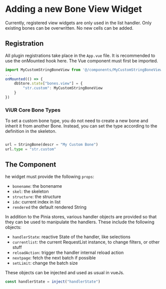 # Adding a new Bone View Widget
Currently, registered view widgets are only used in the list handler. Only existing bones can be overwritten. No new cells can be added.

## Registration
All plugin registrations take place in the `App.vue` file. It is recommended to use the onMounted hook here.
The Vue component must first be imported.

```js
import MyCustomStringBoneView from '@/components/MyCustomStringBoneView.vue'
...
onMounted(() => {
    dbStore.state["bones.view"] = {
        "str.custom": MyCustomStringBoneView
    }
})
```

### ViUR Core Bone Types
To set a custom bone type, you do not need to create a new bone and inherit it from another Bone.
Instead, you can set the type according to the definition in the skeleton.
```python

url = StringBone(descr = "My Custom Bone") 
url.type = "str.custom"

```

## The Component
he widget must provide the following `props`:

- `bonename`: the bonename
- `skel`: the skeleton
- `structure`: the structure
- `idx`: current index in list
- `rendered` the default rendered String

In addition to the Pinia stores, various handler objects are provided so that they can be used to manipulate the handlers. These include the following objects:

- `handlerState`: reactive State of the handler, like selections
- `currentlist`: the current RequestList instance, to change filters, or other stuff
- `reloadAction`: trigger the handler internal reload action
- `nextpage`: fetch the next batch if possible
- `setLimit`: change the batch size

These objects can be injected and used as usual in vueJs.
```js
const handlerState = inject("handlerState")
```